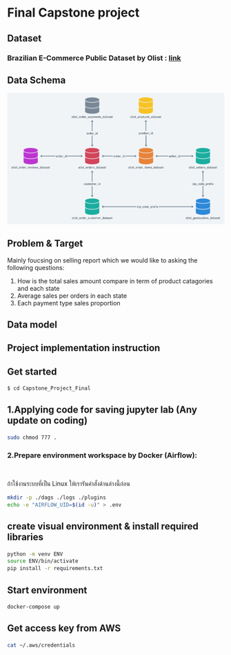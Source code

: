 # Final Capstone project

## Dataset

### Brazilian E-Commerce Public Dataset by Olist : [link](https://www.kaggle.com/datasets/olistbr/brazilian-ecommerce?resource=download)

## Data Schema

![er](./Picture%20ref/HRhd2Y0.png)
<br>

## Problem & Target
Mainly foucsing on selling report which we would like to asking the following questions:
1. How is the total sales amount compare in term of product catagories and each state
2. Average sales per orders in each state 
3. Each payment type sales proportion 

## Data model





## Project implementation instruction

## Get started
```sh
$ cd Capstone_Project_Final
```

## 1.Applying code for saving jupyter lab (Any update on coding)

```sh
sudo chmod 777 .
```

### 2.Prepare environment workspace by Docker (Airflow):
<br>

ถ้าใช้งานระบบที่เป็น Linux ให้เรารันคำสั่งด้านล่างนี้ก่อน

```sh
mkdir -p ./dags ./logs ./plugins
echo -e "AIRFLOW_UID=$(id -u)" > .env
```

## create visual environment & install required libraries
```sh
python -m venv ENV
source ENV/bin/activate
pip install -r requirements.txt
```

## Start  environment

```sh
docker-compose up
```

## Get access key from AWS
```sh
cat ~/.aws/credentials
```